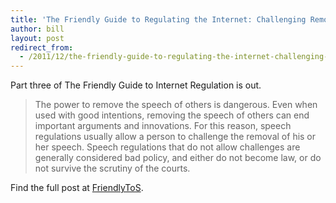 ```yaml
---
title: 'The Friendly Guide to Regulating the Internet: Challenging Removal of Speech'
author: bill
layout: post
redirect_from:
  - /2011/12/the-friendly-guide-to-regulating-the-internet-challenging-removal-of-speech/
---
```

Part three of The Friendly Guide to Internet Regulation is out.

> The power to remove the speech of others is dangerous. Even when used with
> good intentions, removing the speech of others can end important arguments
> and innovations. For this reason, speech regulations usually allow a person
> to challenge the removal of his or her speech. Speech regulations that do not
> allow challenges are generally considered bad policy, and either do not
> become law, or do not survive the scrutiny of the courts.

Find the full post at [FriendlyToS][1].

 [1]: http://blog.friendlytos.org/?p=91
